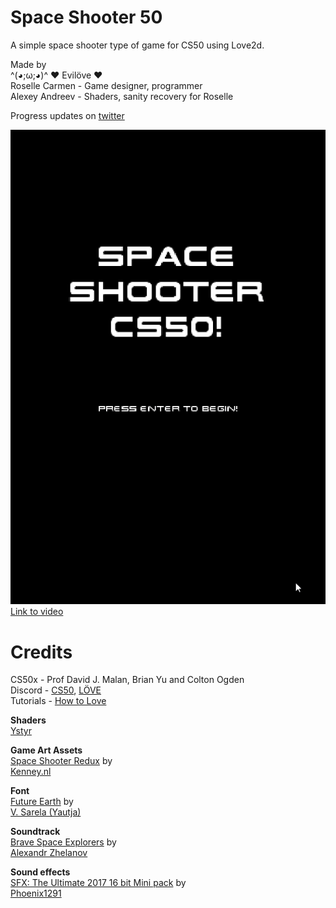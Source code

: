 # Space Shooter 50
A simple space shooter type of game for CS50 using Love2d.

Made by  
^(◕;ω;◕)^ ♥ Evilöve ♥     
Roselle Carmen - Game designer, programmer  
Alexey Andreev - Shaders, sanity recovery for Roselle  

Progress updates on [twitter](https://twitter.com/aninternetian)

![screenshot](https://github.com/aninternetian/space-shooter50/blob/master/graphics/screenshot.gif "screenshot")  
[Link to video](https://youtu.be/-oxjyhY75aU)

# Credits
CS50x - Prof David J. Malan, Brian Yu and Colton Ogden  
Discord - [CS50](https://discord.gg/cs50), [LÖVE](https://discord.gg/WE966a)  
Tutorials - [How to Love](https://sheepolution.com/learn/book/contents)

**Shaders**  
[Ystyr](https://github.com/Ystyr)

**Game Art Assets**  
[Space Shooter Redux](https://opengameart.org/content/space-shooter-redux) by  
[Kenney.nl](Kenney.nl)

**Font**  
[Future Earth](https://www.dafont.com/future-earth.font) by  
[V. Sarela (Yautja)](http://www.behance.net/vsarela)

**Soundtrack**  
[Brave Space Explorers](https://opengameart.org/content/brave-space-explorers) by  
[Alexandr Zhelanov](https://soundcloud.com/alexandr-zhelanov)

**Sound effects**  
[SFX: The Ultimate 2017 16 bit Mini pack](https://opengameart.org/content/sfx-the-ultimate-2017-16-bit-mini-pack) by  
[Phoenix1291](https://phoenix1291.itch.io/)
